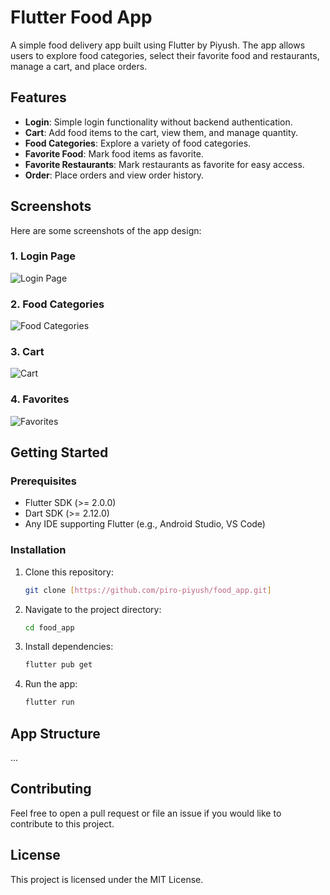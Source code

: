 # Flutter Food App

A simple food delivery app built using Flutter by Piyush. The app allows users to explore food categories, select their favorite food and restaurants, manage a cart, and place orders.

## Features

- **Login**: Simple login functionality without backend authentication.
- **Cart**: Add food items to the cart, view them, and manage quantity.
- **Food Categories**: Explore a variety of food categories.
- **Favorite Food**: Mark food items as favorite.
- **Favorite Restaurants**: Mark restaurants as favorite for easy access.
- **Order**: Place orders and view order history.

## Screenshots

Here are some screenshots of the app design:

### 1. Login Page
![Login Page](./figma/Login.png)

### 2. Food Categories
![Food Categories](./figma/Category.png)

### 3. Cart
![Cart](./figma/Cart.png)

### 4. Favorites
![Favorites](./figma/favFoodItems.png)

## Getting Started

### Prerequisites

- Flutter SDK (>= 2.0.0)
- Dart SDK (>= 2.12.0)
- Any IDE supporting Flutter (e.g., Android Studio, VS Code)

### Installation

1. Clone this repository:

    ```bash
    git clone [https://github.com/piro-piyush/food_app.git]
    ```

2. Navigate to the project directory:

    ```bash
    cd food_app
    ```

3. Install dependencies:

    ```bash
    flutter pub get
    ```

4. Run the app:

    ```bash
    flutter run
    ```

## App Structure

...

## Contributing

Feel free to open a pull request or file an issue if you would like to contribute to this project.

## License

This project is licensed under the MIT License.






















